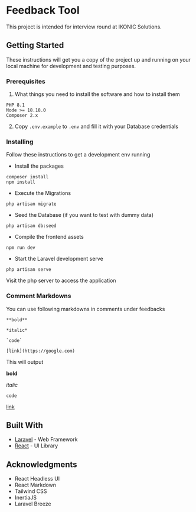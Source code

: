 # Feedback Tool

This project is intended for interview round at IKONIC Solutions. 

## Getting Started

These instructions will get you a copy of the project up and running on your local machine for development and testing purposes.

### Prerequisites

 1. What things you need to install the software and how to install them

```
PHP 8.1
Node >= 18.18.0
Composer 2.x
```

2. Copy `.env.example` to `.env` and fill it with your Database credentials

### Installing

Follow these instructions to get a development env running

- Install the packages

```
composer install
npm install
```

- Execute the Migrations

```
php artisan migrate
```

- Seed the Database (if you want to test with dummy data)

```
php artisan db:seed
```

- Compile the frontend assets

```
npm run dev
```

- Start the Laravel development serve

```
php artisan serve
```

Visit the php server to access the application

### Comment Markdowns

You can use following markdowns in comments under feedbacks

```
**bold**

*italic*

`code`

[link](https://google.com)

```

This will output

**bold**

*italic*

`code`

[link](https://google.com)

## Built With

* [Laravel](https://laravel.com/docs/10.x) - Web Framework
* [React](https://react.dev/reference/react) - UI Library

## Acknowledgments

* React Headless UI
* React Markdown
* Tailwind CSS
* InertiaJS
* Laravel Breeze
